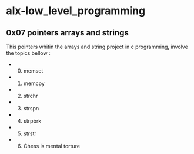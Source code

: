 # alx-low_level_programming
## 0x07 pointers arrays and strings
This  pointers whitin the arrays and string project in c programming, involve the topics bellow :

- 0. memset
- 1. memcpy
- 2. strchr
- 3. strspn
- 4. strpbrk
- 5. strstr
- 6. Chess is mental torture